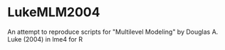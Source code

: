 # LukeMLM2004
An attempt to reproduce scripts for "Multilevel Modeling" by Douglas A. Luke (2004) in lme4 for R
